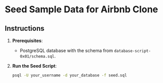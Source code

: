 # Seed Sample Data for Airbnb Clone

## Instructions  
1. **Prerequisites**:  
   - PostgreSQL database with the schema from `database-script-0x01/schema.sql`.  

2. **Run the Seed Script**:  
   ```bash
   psql -U your_username -d your_database -f seed.sql